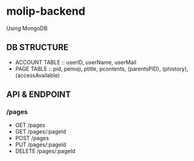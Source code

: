 # molip-backend

Using MongoDB

## DB STRUCTURE
- ACCOUNT TABLE
:: userID, userName, userMail
- PAGE TABLE
:: pid, pemoji, ptitle, pcontents, (parentsPID), (phistory), (accessAvailable)

## API & ENDPOINT

### /pages
- GET /pages
- GET /pages/:pageId
- POST /pages
- PUT /pages/:pageId
- DELETE /pages/:pageId